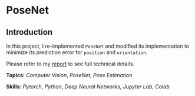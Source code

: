 # PoseNet

## Introduction

In this project, I re-implemented `PoseNet` and modified its implementation to minimize its prediction error for `position` and `orientation`.

Please refer to my [report](report.pdf) to see full technical details.



**Topics:** _Computer Vision_, _PoseNet_, _Pose Estimation_

**Skills:** _Pytorch_, _Python_, _Deep Neural Networks_, _Jupyter Lab_, _Colab_
